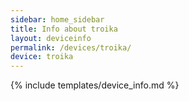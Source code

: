 ```yaml
---
sidebar: home_sidebar
title: Info about troika
layout: deviceinfo
permalink: /devices/troika/
device: troika
---
```

{% include templates/device_info.md %}
